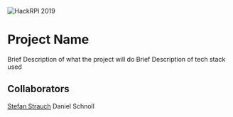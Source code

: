![HackRPI 2019](https://i.imgur.com/X89Vj4n.png)

# Project Name

Brief Description of what the project will do
Brief Description of tech stack used

## Collaborators

[Stefan Strauch](mailto:%20sstrauc1@ramapo.edu)
Daniel Schnoll
